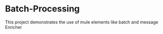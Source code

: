 # Batch-Processing
This project demonstrates the use of mule elements like batch and message Enricher 
